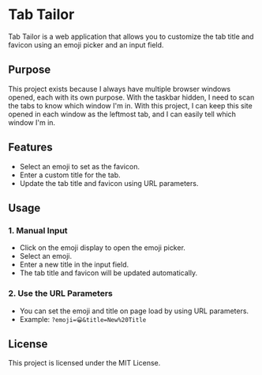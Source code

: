 # Tab Tailor

Tab Tailor is a web application that allows you to customize the tab title and favicon using an emoji picker and an input field.

## Purpose

This project exists because I always have multiple browser windows opened, each with its own purpose. With the taskbar hidden, I need to scan the tabs to know which window I'm in. With this project, I can keep this site opened in each window as the leftmost tab, and I can easily tell which window I'm in.

## Features

- Select an emoji to set as the favicon.
- Enter a custom title for the tab.
- Update the tab title and favicon using URL parameters.

## Usage

### 1. Manual Input

- Click on the emoji display to open the emoji picker.
- Select an emoji.
- Enter a new title in the input field.
- The tab title and favicon will be updated automatically.

### 2. Use the URL Parameters

- You can set the emoji and title on page load by using URL parameters.
- Example: `?emoji=😀&title=New%20Title`

## License

This project is licensed under the MIT License.